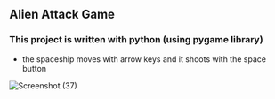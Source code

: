 ## Alien Attack Game
### This project is written with python (using pygame library)
* the spaceship moves with arrow keys and it shoots with the space button

![Screenshot (37)](https://user-images.githubusercontent.com/95845593/223931220-f0d597ee-e9c6-4523-8cdc-2aa3b6595ad6.png)
